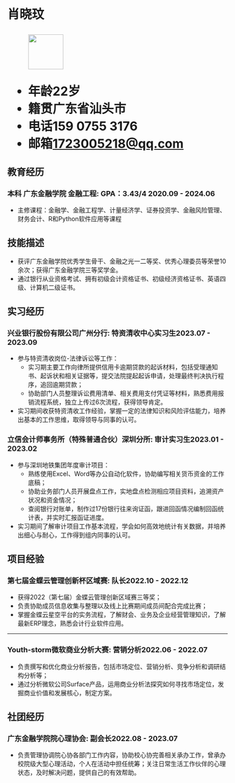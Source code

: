 <h1>
  <span>肖晓玟</span>
  <span>
  </span>
  <ul>
    <img src="https://z1.ax1x.com/2023/09/15/pPW5Xpq.jpg" height="80">
  </ul>
  <ul>
    <li><span>年龄</span>22岁</li>
    <li><span>籍贯</span>广东省汕头市</li>
    <li><span>电话</span>159 0755 3176</li>
    <li><span>邮箱</span><a href="mailto:1723005218@qq.com">1723005218@qq.com</a></li>
  </ul>
  
</h1>

## 教育经历

### 本科 广东金融学院 金融工程<span class="role">:&nbsp;GPA：3.43/4</span> <span class="right">2020.09 - 2024.06</span>
- 主修课程：金融学、金融工程学、计量经济学、证券投资学、金融风险管理、财务会计、R和Python软件应用等课程


## 技能描述

- 获评广东金融学院优秀学生骨干、金融之光一二等奖、优秀心理委员等荣誉10余次；获得广东金融学院三等奖学金。
- 通过银行从业资格考试、拥有初级会计资格证书、初级经济资格证书、英语四级、计算机二级证书。

## 实习经历

### 兴业银行股份有限公司广州分行<span class="role">:&nbsp;特资清收中心实习生</span><span class="right">2023.07 - 2023.09</span><br>

- 参与特资清收岗位-法律诉讼等工作：
  - 实习期主要工作向律所提供信用卡逾期贷款的起诉材料，包括受理通知书、起诉状和相关证据等，提交法院提起起诉申请，处理最终判决执行程序，追回逾期贷款；
  - 协助部门人员整理诉讼费用清单、相关费用支付凭证等材料，熟悉费用报销流程系统，独立上传过6次流程，获得领导肯定。
- 实习期间收获特资清收工作经验，掌握一定的法律知识和风险评估能力，培养出基本的工作思维，取得领导与同事的认可。


### 立信会计师事务所（特殊普通合伙）深圳分所<span class="role">:&nbsp;审计实习生</span><span class="right">2023.01 - 2023.02</span>

- 参与深圳地铁集团年度审计项目：
  - 熟练使用Excel、Word等办公自动化软件，协助编写相关货币资金的工作底稿；
  - 协助业务部门人员开展盘点工作，实地盘点检测相应项目资料，追溯资产状况和资金情况；
  - 查阅银行对账单，制作过17份银行往来询证函，跟进回函情况编制回函统计表，并实时汇报函证进度。
- 实习期间了解审计项目工作基本流程，学会如何高效地统计有关数据，并培养出细心与耐心，工作得到组内同事的认可。


## 项目经验

### 第七届金蝶云管理创新杯区域赛<span class="role">:&nbsp;队长</span><span class="right">2022.10 - 2022.12</span>

- 获得2022（第七届）金蝶云管理创新区域赛三等奖；
- 负责协助成员信息收集与整理以及线上比赛期间成员间配合完成比赛；
- 掌握金蝶云星空平台的实务流程，了解财会、业务及企业经营管理知识，了解最新ERP理念，熟悉会计行业软件应用。

---

### Youth-storm微软商业分析大赛<span class="role">:&nbsp;营销分析</span><span class="right">2022.06 - 2022.07</span>

- 负责撰写和优化商业分析报告，包括市场定位、营销分析、竞争分析和调研结构分析等；
- 通过分析微软公司Surface产品，运用商业分析法探究如何寻找市场定位，发掘商业价值和发展核心，制定方案。


## 社团经历

### 广东金融学院院心理协会<span class="role">:&nbsp;副会长</span><span class="right">2022.08 - 2023.07</span>

- 负责管理协调院心协各部门工作内容，协助校心协完善相关承办工作，曾承办校院级大型心理活动，个人在活动中担任统筹；关注日常生活工作伙伴的心理状态，及时解决问题，提供自己的有效帮助。